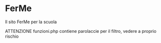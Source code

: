 # FerMe
Il sito FerMe per la scuola

ATTENZIONE funzioni.php contiene parolaccie per il filtro, vedere a proprio rischio

